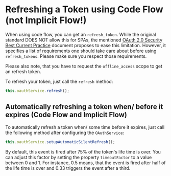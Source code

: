 # Refreshing a Token using Code Flow (not Implicit Flow!)

When using code flow, you can get an ``refresh_token``. While the original standard DOES NOT allow this for SPAs, the mentioned [OAuth 2.0 Security Best Current Practice](https://tools.ietf.org/html/draft-ietf-oauth-security-topics-13) document proposes to ease this limitation. However, it specifies a list of requirements one should take care about before using ``refresh_tokens``. Please make sure you respect those requirements.

Please also note, that you have to request the ``offline_access`` scope to get an refresh token.

To refresh your token, just call the ``refresh`` method:

```typescript
this.oauthService.refresh();
```


## Automatically refreshing a token when/ before it expires (Code Flow and Implicit Flow)

To automatically refresh a token when/ some time before it expires, just call the following method after configuring the ``OAuthService``:

```TypeScript
this.oauthService.setupAutomaticSilentRefresh();
```

By default, this event is fired after 75% of the token's life time is over. You can adjust this factor by setting the property ``timeoutFactor`` to a value between 0 and 1. For instance, 0.5 means, that the event is fired after half of the life time is over and 0.33 triggers the event after a third.

